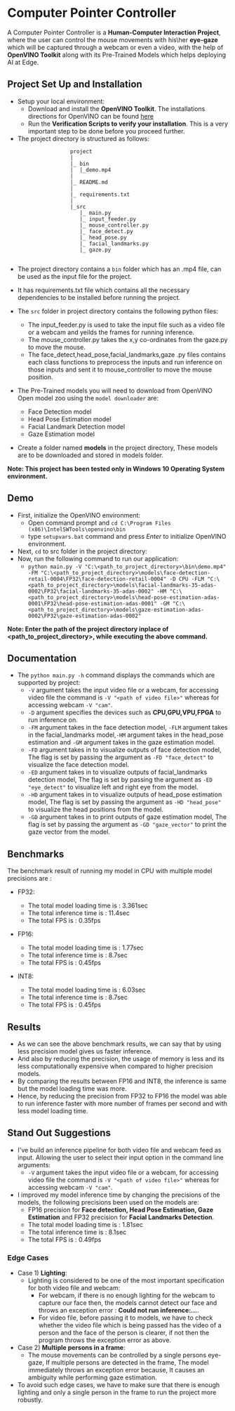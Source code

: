 # Computer Pointer Controller

A Computer Pointer Controller is a **Human-Computer Interaction Project**, where the user can control the mouse movements with his\her **eye-gaze** which will be captured through a webcam or even a video, with the help of **OpenVINO Toolkit** along with its Pre-Trained Models which helps deploying AI at Edge.


## Project Set Up and Installation

- Setup your local environment:
  - Download and install the **OpenVINO Toolkit**. The installations directions for OpenVINO can be found [here](https://docs.openvinotoolkit.org/latest/index.html)
  - Run the **Verification Scripts to verify your installation**. This is a very important step to be done before you proceed further.  
- The project directory is structured as follows:
```
					project
					|  
					|_ bin
					|  |_demo.mp4
					|      
					|_ README.md    
					|   
					|_ requirements.txt   
					|    
					|_src
					   |_ main.py
					   |_ input_feeder.py
					   |_ mouse_controller.py
					   |_ face_detect.py
					   |_ head_pose.py
					   |_ facial_landmarks.py
					   |_ gaze.py
	
```
  - The project directory contains a ```bin``` folder which has an .mp4 file, can be used as the input file for the project.
  - It has requirements.txt file which contains all the necessary dependencies to be installed before running the project.
  - The ```src``` folder in project directory contains the following python files:
    - The input_feeder.py is used to take the input file such as a video file or a webcam and yeilds the frames for running inference.
	- The mouse_controller.py takes the x,y co-ordinates from the gaze.py to move the mouse.
	- The face_detect,head_pose,facial_landmarks,gaze .py files contains each class functions to preprocess the inputs and run inference on those inputs and sent it to mouse_controller to move the mouse position.
	
- The Pre-Trained models you will need to download from OpenVINO Open model zoo using the ```model downloader``` are:
  - Face Detection model
  - Head Pose Estimation model
  - Facial Landmark Detection model
  - Gaze Estimation model
- Create a folder named **models** in the project directory, These models are to be downloaded and stored in models folder.

**Note: This project has been tested only in Windows 10 Operating System environment.**  

## Demo

- First, initialize the OpenVINO environment:
  - Open command prompt and ```cd C:\Program Files (x86)\IntelSWTools\openvino\bin```
  - type ```setupvars.bat``` command and press *Enter* to initialize OpenVINO environment.
- Next, ```cd``` to src folder in the project directory:
- Now, run the following command to run our application:
  - ```python main.py -V "C:\<path_to_project_directory>\bin\demo.mp4" -FM "C:\<path_to_project_directory>\models\face-detection-retail-0004\FP32\face-detection-retail-0004" -D CPU -FLM "C:\<path_to_project_directory>\models\facial-landmarks-35-adas-0002\FP32\facial-landmarks-35-adas-0002" -HM "C:\<path_to_project_directory>\models\head-pose-estimation-adas-0001\FP32\head-pose-estimation-adas-0001" -GM "C:\<path_to_project_directory>\models\gaze-estimation-adas-0002\FP32\gaze-estimation-adas-0002"```

**Note: Enter the path of the project directory inplace of <path_to_project_directory>, while executing the above command.**
 
## Documentation
- The ```python main.py -h``` command displays the commands which are supported by project:
  - ```-V``` argument takes the input video file or a webcam, for accessing video file the command is ```-V "<path of video file>"``` whereas for accessing webcam ```-V "cam"```.
  - ```-D``` argument specifies the devices such as **CPU,GPU,VPU,FPGA** to run inference on.
  - ```-FM``` argument takes in the face detection model, ```-FLM``` argument takes in the facial_landmarks model,```-HM``` argument takes in the head_pose estimation and ```-GM``` argument takes in the gaze estimation model.
  - ```-FD``` argument takes in to visualize outputs of face detection model, The flag is set by passing the argument as ```-FD "face_detect"``` to visualize the face detection model.
  - ```-ED``` argument takes in to visualize outputs of facial_landmarks detection model, The flag is set by passing the argument as ```-ED "eye_detect"``` to visualize left and right eye from the model.
  - ```-HD``` argument takes in to visualize outputs of head_pose estimation model, The flag is set by passing the argument as ```-HD "head_pose"``` to visualize the head positions from the model.
  - ```-GD``` argument takes in to print outputs of gaze estimation model, The flag is set by passing the argument as ```-GD "gaze_vector"``` to print the gaze vector from the model.

## Benchmarks

The benchmark result of running my model in CPU with multiple model precisions are :
- FP32:
  - The total model loading time is : 3.361sec
  - The total inference time is : 11.4sec
  - The total FPS is : 0.35fps
  
- FP16:
  - The total model loading time is : 1.77sec
  - The total inference time is : 8.7sec
  - The total FPS is : 0.45fps
  
- INT8:
  - The total model loading time is : 6.03sec
  - The total inference time is : 8.7sec
  - The total FPS is : 0.45fps  
  
## Results

- As we can see the above benchmark results, we can say that by using less precision model gives us faster inference.
- And also by reducing the precision, the usage of memory is less and its less computationally expensive when compared to higher precision models.
- By comparing the results between FP16 and INT8, the inference is same but the model loading time was more.
- Hence, by reducing the precision from FP32 to FP16 the model was able to run inference faster with more number of frames per second and with less model loading time.

## Stand Out Suggestions
- I've build an inference pipeline for both video file and webcam feed as input. Allowing the user to select their input option in the command line arguments:
  - ```-V``` argument takes the input video file or a webcam, for accessing video file the command is ```-V "<path of video file>"``` whereas for accessing webcam ```-V "cam"```. 
- I improved my model inference time by changing the precisions of the models, the following precisions been used on the models are: 
  - FP16 precision for **Face detection, Head Pose Estimation, Gaze Estimation** and FP32 precision for **Facial Landmarks Detection**.
  - The total model loading time is : 1.81sec
  - The total inference time is : 8.1sec
  - The total FPS is : 0.49fps

### Edge Cases
- Case 1) **Lighting**:
  - Lighting is considered to be one of the most important specification for both video file and webcam:
    - For webcam, if there is no enough lighting for the webcam to capture our face then, the models cannot detect our face and throws an exception error : **Could not run inference:...**.
	- For video file, before passing it to models, we have to check whether the video file which is being passed has the video of a person and the face of the person is clearer, if not then the program throws the exception error as above.
- Case 2) **Multiple persons in a frame**:
  - The mouse movements can be controlled by a single persons eye-gaze, If multiple persons are detected in the frame, The model immediately throws an exception error because, It causes an ambiguity while performing gaze estimation.
- To avoid such edge cases, we have to make sure that there is enough lighting and only a single person in the frame to run the project more robustly. 
